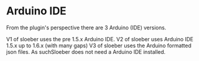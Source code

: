Arduino IDE
============
From the plugin's perspective there are 3 Arduino (IDE) versions.

V1 of sloeber uses the pre 1.5.x Arduino IDE.
V2 of sloeber uses Arduino IDE 1.5.x up to 1.6.x (with many gaps)
V3 of sloeber uses the Arduino formatted json files. As suchSloeber does not need a Arduino IDE installed.